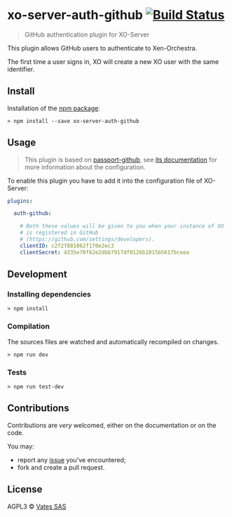 # xo-server-auth-github [![Build Status](https://travis-ci.org/vatesfr/xo-server-auth-github.png?branch=master)](https://travis-ci.org/vatesfr/xo-server-auth-github)

> GitHub authentication plugin for XO-Server

This plugin allows GitHub users to authenticate to Xen-Orchestra.

The first time a user signs in, XO will create a new XO user with the
same identifier.

## Install

Installation of the [npm package](https://npmjs.org/package/xo-server-auth-github):

```
> npm install --save xo-server-auth-github
```

## Usage

> This plugin is based on [passport-github](https://github.com/jaredhanson/passport-github),
> see [its documentation](https://github.com/jaredhanson/passport-github#configure-strategy)
> for more information about the configuration.

To enable this plugin you have to add it into the configuration file
of XO-Server:

```yaml
plugins:

  auth-github:

    # Both these values will be given to you when your instance of XO
    # is registered in GitHub
    # (https://github.com/settings/developers).
    clientID: c2f2f881062f170e2ec3
    clientSecret: 4335e70f62e2dbb7917df0126b1015b5617bceea
```

## Development

### Installing dependencies

```
> npm install
```

### Compilation

The sources files are watched and automatically recompiled on changes.

```
> npm run dev
```

### Tests

```
> npm run test-dev
```

## Contributions

Contributions are *very* welcomed, either on the documentation or on
the code.

You may:

- report any [issue](https://github.com/vatesfr/xo-server-auth-github/issues)
  you've encountered;
- fork and create a pull request.

## License

AGPL3 © [Vates SAS](http://vates.fr)
